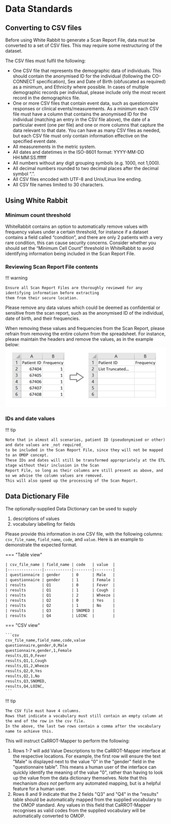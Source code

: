 # Data Standards

## Converting to CSV files

Before using White Rabbit to generate a Scan Report File, data must be converted to a set of CSV files. 
This may require some restructuring of the dataset.

The CSV files must fulfil the following:

* One CSV file that represents the demographic data of individuals. This should contain the anonymised ID for the individual (following the CO-CONNECT specification), Sex and Date of Birth (obfuscated as required) as a minimum, and Ethnicity where possible. In cases of multiple demographic records per individual, please include only the most recent record in the demographics file.
* One or more CSV files that contain event data, such as questionnaire responses or clinical events/measurements. As a minimum each CSV file must have a column that contains the anonymised ID for the individual (matching an entry in the CSV file above), the date of a particular event (one per file) and one or more columns that capture the data relevant to that date. You can have as many CSV files as needed, but each CSV file must only contain information effective on the specified event date.
* All measurements in the metric system. 
* All dates and datetimes in the ISO-8601 format: YYYY-MM-DD HH:MM:SS.ffffff
* All numbers without any digit grouping symbols (e.g. 1000, not 1,000). 
* All decimal numbers rounded to two decimal places after the decimal symbol “.”. 
* All CSV files encoded with UTF-8 and Unix/Linux line ending. 
* All CSV file names limited to 30 characters.

## Using White Rabbit

### Minimum count threshold
WhiteRabbit contains an option to automatically remove values with frequency values under a certain threshold, 
for instance if a dataset contains a field called “condition”, and there are only 2 patients with a very rare condition, 
this can cause security concerns. 
Consider whether you should set the “Minimum Cell Count” threshold in WhiteRabbit to avoid identifying information
being included in the Scan Report File.

### Reviewing Scan Report File contents
!!! warning

    Ensure all Scan Report Files are thoroughly reviewed for any identifying information before extracting
    them from their secure location.

Please remove any data values which could be deemed as confidential or sensitive from the scan report, 
such as the anonymised ID of the individual, date of birth, and their frequencies. 

When removing these values and frequencies from the Scan Report, please refrain from removing the entire 
column from the spreadsheet. For instance, please maintain the headers and remove the values, as in the example below:
![img.png](images/truncating_columns.png)

### IDs and date values
!!! tip

    Note that in almost all scenarios, patient ID (pseudonymised or other) and date values are _not required_
    to be included in the Scan Report File, since they will not be mapped to an OMOP concept.
    These IDs and dates will still be transformed appropriately at the ETL stage without their inclusion in the Scan 
    Report File, so long as their columns are still present as above, and so we advise the column values are removed. 
    This will also speed up the processing of the Scan Report.

## Data Dictionary File
The optionally-supplied Data Dictionary can be used to supply 

1. descriptions of values
2. vocabulary labelling for fields

Please provide this information in one CSV file, with the following columns: 
`csv_file_name`, `field_name`, `code`, and `value`. 
Here is an example to demonstrate the expected format. 

===   "Table view"

    | csv_file_name | field_name | code   | value  | 
    |---------------|------------|--------|--------|
    | questionnaire | gender     | 0      | Male   |
    | questionnaire | gender     | 1      | Female |
    | results       | Q1         | 0      | Fever  |
    | results       | Q1         | 1      | Cough  |
    | results       | Q1         | 2      | Wheeze |
    | results       | Q2         | 0      | Yes    |
    | results       | Q2         | 1      | No     |
    | results       | Q3         | SNOMED |        |
    | results       | Q4         | LOINC  |        |

=== "CSV view"

    ```csv
    csv_file_name,field_name,code,value
    questionnaire,gender,0,Male
    questionnaire,gender,1,Female
    results,Q1,0,Fever
    results,Q1,1,Cough
    results,Q1,2,Wheeze
    results,Q2,0,Yes
    results,Q2,1,No
    results,Q3,SNOMED,
    results,Q4,LOINC,
    ```

!!! tip
    
    The CSV file must have 4 columns.    
    Rows that indicate a vocabulary must still contain an empty column at the end of the row in the csv file.
    In the above, the last two rows contain a comma after the vocabulary name to achieve this.

This will instruct CaRROT-Mapper to perform the following:

1. Rows 1-7 will add Value Descriptions to the CaRROT-Mapper interface at the respective locations.
For example, the first row will ensure the text "Male" is displayed next to the value "0" in the "gender" field in the 
"questionnaire table". This means a human user of the interface can quickly identify the meaning of the value "0",
rather than having to look up the value from the data dictionary themselves. Note that this mechanism *does not* perform any
automated mapping, but is a helpful feature for a human user.
2. Rows 8 and 9 indicate that the 2 fields "Q3" and "Q4" in the "results" table should be automatically mapped
from the supplied vocabulary to the OMOP standard. Any values in this field that CaRROT-Mapper recognises as valid 
codes from the supplied vocabulary will be automatically converted to OMOP.


